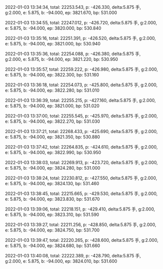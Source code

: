 2022-01-03 13:34:34, total: 22253.543, p: -426.330, delta:5.875 手, g:2.000, e: 5.875, b: -94.000, ep: 3821.670, bp: 531.000

2022-01-03 13:34:55, total: 22247.012, p: -426.720, delta:5.875 手, g:2.000, e: 5.875, b: -94.000, ep: 3820.000, bp: 530.840

2022-01-03 13:35:16, total: 22251.391, p: -426.520, delta:5.875 手, g:2.000, e: 5.875, b: -94.000, ep: 3821.000, bp: 530.940

2022-01-03 13:35:36, total: 22254.088, p: -426.380, delta:5.875 手, g:2.000, e: 5.875, b: -94.000, ep: 3821.220, bp: 530.950

2022-01-03 13:35:57, total: 22259.222, p: -426.980, delta:5.875 手, g:2.000, e: 5.875, b: -94.000, ep: 3822.300, bp: 531.160

2022-01-03 13:36:18, total: 22254.073, p: -425.800, delta:5.875 手, g:2.000, e: 5.875, b: -94.000, ep: 3822.280, bp: 531.010

2022-01-03 13:36:39, total: 22255.215, p: -427.160, delta:5.875 手, g:2.000, e: 5.875, b: -94.000, ep: 3821.000, bp: 531.020

2022-01-03 13:37:00, total: 22255.545, p: -425.970, delta:5.875 手, g:2.000, e: 5.875, b: -94.000, ep: 3822.270, bp: 531.030

2022-01-03 13:37:21, total: 22268.433, p: -425.690, delta:5.875 手, g:2.000, e: 5.875, b: -94.000, ep: 3821.350, bp: 530.880

2022-01-03 13:37:42, total: 22264.835, p: -424.610, delta:5.875 手, g:2.000, e: 5.875, b: -94.000, ep: 3822.990, bp: 530.950

2022-01-03 13:38:03, total: 22269.913, p: -423.720, delta:5.875 手, g:2.000, e: 5.875, b: -94.000, ep: 3824.280, bp: 531.000

2022-01-03 13:38:24, total: 22230.812, p: -427.550, delta:5.875 手, g:2.000, e: 5.875, b: -94.000, ep: 3824.130, bp: 531.460

2022-01-03 13:38:45, total: 22215.665, p: -429.530, delta:5.875 手, g:2.000, e: 5.875, b: -94.000, ep: 3823.830, bp: 531.670

2022-01-03 13:39:06, total: 22218.151, p: -429.410, delta:5.875 手, g:2.000, e: 5.875, b: -94.000, ep: 3823.310, bp: 531.590

2022-01-03 13:39:27, total: 22211.256, p: -428.850, delta:5.875 手, g:2.000, e: 5.875, b: -94.000, ep: 3824.750, bp: 531.700

2022-01-03 13:39:47, total: 22220.265, p: -428.600, delta:5.875 手, g:2.000, e: 5.875, b: -94.000, ep: 3824.680, bp: 531.660

2022-01-03 13:40:08, total: 22222.389, p: -428.790, delta:5.875 手, g:2.000, e: 5.875, b: -94.000, ep: 3824.010, bp: 531.600